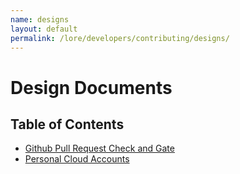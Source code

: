 ```yaml
---
name: designs
layout: default
permalink: /lore/developers/contributing/designs/
---
```


# Design Documents

## Table of Contents

* [Github Pull Request Check and Gate](github-pr-check-gate.md)
* [Personal Cloud Accounts](personal-cloud-accounts.md)
